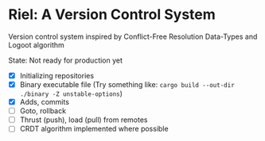 # Riel: A Version Control System
Version control system inspired by Conflict-Free Resolution Data-Types and Logoot algorithm

State: Not ready for production yet

- [x] Initializing repositories
- [x] Binary executable file (Try something like: ```cargo build --out-dir ./binary -Z unstable-options```)
- [x] Adds, commits
- [ ] Goto, rollback
- [ ] Thrust (push), load (pull) from remotes
- [ ] CRDT algorithm implemented where possible
